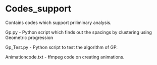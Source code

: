 # Codes_support
Contains codes which support priliminary analysis.

Gp.py - Python script which finds out the spacings by clustering using Geometric progression

Gp_Test.py - Python script to test the algorithm of GP.

Animationcode.txt - ffmpeg code on creating animations. 
 
